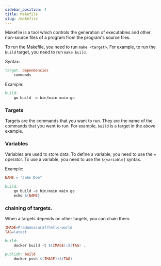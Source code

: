 ```yaml
---
sidebar_position: 4
title: Makefile
slug: /makefile
---
```


Makefile is a tool which controls the generation of executables and other non-source files of a program from the program's source files.

To run the Makefile, you need to run `make <target>`. For example, to run the `build` target, you need to run `make build`.

Syntax:

```makefile
target: dependencies
    commands
```

Example:

```makefile
build:
    go build -o bin/main main.go
```

### Targets

Targets are the commands that you want to run. They are the name of the commands that you want to run. For example, `build` is a target in the above example.


### Variables

Variables are used to store data. To define a variable, you need to use the `=` operator. To use a variable, you need to use the `${variable}` syntax.

Example:

```makefile
NAME = "John Doe"

build:
    go build -o bin/main main.go
    echo ${NAME}
```

### chaining of targets.

When a targets depends on other targets, you can chain them.

```makefile
IMAGE=Pradumnasaraf/hello-world
TAG=latest

build:
    docker build -t $(IMAGE):$(TAG) .

publish: build
    docker push $(IMAGE):$(TAG)
```

